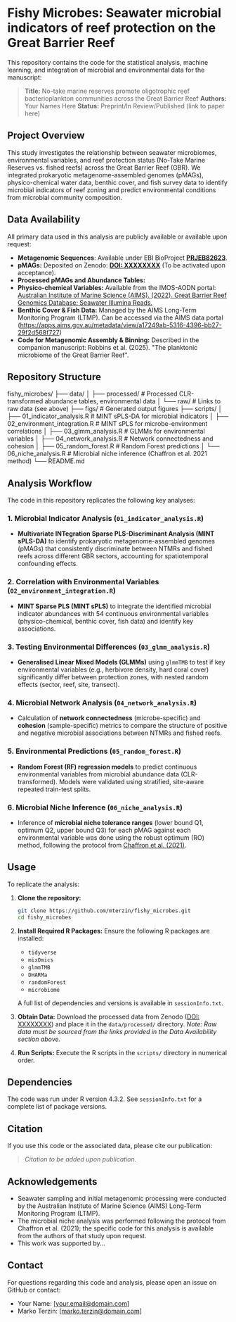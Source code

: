# Fishy Microbes: Seawater microbial indicators of reef protection on the Great Barrier Reef

This repository contains the code for the statistical analysis, machine learning, and integration of microbial and environmental data for the manuscript:

> **Title:** No-take marine reserves promote oligotrophic reef bacterioplankton communities across the Great Barrier Reef
> **Authors:** Your Names Here
> **Status:** Preprint/In Review/Published (link to paper here)

## Project Overview

This study investigates the relationship between seawater microbiomes, environmental variables, and reef protection status (No-Take Marine Reserves vs. fished reefs) across the Great Barrier Reef (GBR). We integrated prokaryotic metagenome-assembled genomes (pMAGs), physico-chemical water data, benthic cover, and fish survey data to identify microbial indicators of reef zoning and predict environmental conditions from microbial community composition.

## Data Availability

All primary data used in this analysis are publicly available or available upon request:

*   **Metagenomic Sequences**: Available under EBI BioProject **[PRJEB82623](https://www.ebi.ac.uk/ena/browser/view/PRJEB82623)**.
*   **pMAGs:** Deposited on Zenodo: **[DOI: XXXXXXXX](https://doi.org/XXXXXXX)** (To be activated upon acceptance).
*   **Processed pMAGs and Abundance Tables:** 
*   **Physico-chemical Variables:** Available from the IMOS-AODN portal: [Australian Institute of Marine Science (AIMS). (2022). Great Barrier Reef Genomics Database: Seawater Illumina Reads.](https://doi.org/10.25845/Q4XH-YN10)
*   **Benthic Cover & Fish Data:** Managed by the AIMS Long-Term Monitoring Program (LTMP). Can be accessed via the AIMS data portal (https://apps.aims.gov.au/metadata/view/a17249ab-5316-4396-bb27-29f2d568f727)
*   **Code for Metagenomic Assembly & Binning:** Described in the companion manuscript: Robbins et al. (2025). "The planktonic microbiome of the Great Barrier Reef".

## Repository Structure
fishy_microbes/
├── data/
│ ├── processed/ # Processed CLR-transformed abundance tables, environmental data
│ └── raw/ # Links to raw data (see above)
├── figs/ # Generated output figures
├── scripts/
│ ├── 01_indicator_analysis.R # MINT sPLS-DA for microbial indicators
│ ├── 02_environment_integration.R # MINT sPLS for microbe-environment correlations
│ ├── 03_glmm_analysis.R # GLMMs for environmental variables
│ ├── 04_network_analysis.R # Network connectedness and cohesion
│ ├── 05_random_forest.R # Random Forest predictions
│ └── 06_niche_analysis.R # Microbial niche inference (Chaffron et al. 2021 method)
└── README.md


## Analysis Workflow

The code in this repository replicates the following key analyses:

### 1. Microbial Indicator Analysis (`01_indicator_analysis.R`)
- **Multivariate INTegration Sparse PLS-Discriminant Analysis (MINT sPLS-DA)** to identify prokaryotic metagenome-assembled genomes (pMAGs) that consistently discriminate between NTMRs and fished reefs across different GBR sectors, accounting for spatiotemporal confounding effects.

### 2. Correlation with Environmental Variables (`02_environment_integration.R`)
- **MINT Sparse PLS (MINT sPLS)** to integrate the identified microbial indicator abundances with 54 continuous environmental variables (physico-chemical, benthic cover, fish data) and identify key associations.

### 3. Testing Environmental Differences (`03_glmm_analysis.R`)
- **Generalised Linear Mixed Models (GLMMs)** using `glmmTMB` to test if key environmental variables (e.g., herbivore density, hard coral cover) significantly differ between protection zones, with nested random effects (sector, reef, site, transect).

### 4. Microbial Network Analysis (`04_network_analysis.R`)
- Calculation of **network connectedness** (microbe-specific) and **cohesion** (sample-specific) metrics to compare the structure of positive and negative microbial associations between NTMRs and fished reefs.

### 5. Environmental Predictions (`05_random_forest.R`)
- **Random Forest (RF) regression models** to predict continuous environmental variables from microbial abundance data (CLR-transformed). Models were validated using stratified, site-aware repeated train-test splits.

### 6. Microbial Niche Inference (`06_niche_analysis.R`)
- Inference of **microbial niche tolerance ranges** (lower bound Q1, optimum Q2, upper bound Q3) for each pMAG against each environmental variable was done using the robust optimum (RO) method, following the protocol from [Chaffron et al. (2021)](https://doi.org/10.1126/sciadv.abg1921).

## Usage

To replicate the analysis:

1.  **Clone the repository:**
    ```bash
    git clone https://github.com/mterzin/fishy_microbes.git
    cd fishy_microbes
    ```

2.  **Install Required R Packages:**
    Ensure the following R packages are installed:
    - `tidyverse`
    - `mixOmics`
    - `glmmTMB`
    - `DHARMa`
    - `randomForest`
    - `microbiome`

    A full list of dependencies and versions is available in `sessionInfo.txt`.

3.  **Obtain Data:**
    Download the processed data from Zenodo ([DOI: XXXXXXXX](https://doi.org/XXXXXXX)) and place it in the `data/processed/` directory. *Note: Raw data must be sourced from the links provided in the Data Availability section above.*

4.  **Run Scripts:**
    Execute the R scripts in the `scripts/` directory in numerical order.

## Dependencies

The code was run under R version 4.3.2. See `sessionInfo.txt` for a complete list of package versions.

## Citation

If you use this code or the associated data, please cite our publication:

> *Citation to be added upon publication.*

## Acknowledgements

- Seawater sampling and initial metagenomic processing were conducted by the Australian Institute of Marine Science (AIMS) Long-Term Monitoring Program (LTMP).
- The microbial niche analysis was performed following the protocol from Chaffron et al. (2021); the specific code for this analysis is available from the authors of that study upon request.
- This work was supported by...

## Contact

For questions regarding this code and analysis, please open an issue on GitHub or contact:
- Your Name: [your.email@domain.com]
- Marko Terzin: [marko.terzin@domain.com]
